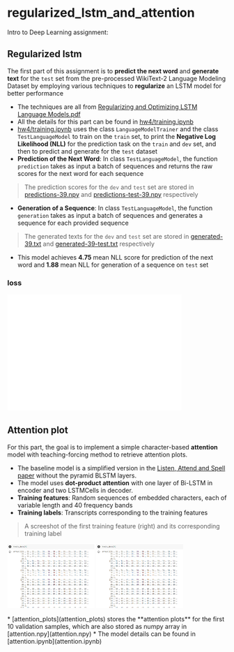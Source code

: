# regularized_lstm_and_attention


Intro to Deep Learning assignment:

## Regularized lstm


The first part of this assignment is to **predict the next word** and **generate text** for the `test` set from the pre-processed WikiText-2 Language Modeling Dataset by employing various techniques to **regularize** an LSTM model for better performance 

* The techniques are all from [Regularizing and Optimizing LSTM Language Models.pdf](https://arxiv.org/pdf/1708.02182.pdf)
* All the details for this part can be found in [hw4/training.ipynb](hw4/training.ipynb)
* [hw4/training.ipynb](hw4/training.ipynb) uses the class `LanguageModelTrainer` and the class `TestLanguageModel` to train on the `train` set, to print the **Negative Log Likelihood (NLL)** for the prediction task on the `train` and `dev` set, and then to predict and generate for the `test` dataset
* **Prediction of the Next Word**: In class `TestLanguageModel`, the function `prediction` takes as input a batch of sequences and returns the raw scores for the next word for each sequence 
> The prediction scores for the `dev` and `test` set are stored in [predictions-39.npy](1660560996/predictions-39.npy) and [predictions-test-39.npy](1660560996/predictions-test-39.npy) respectively
* **Generation of a Sequence**: In class `TestLanguageModel`, the function `generation` takes as input a batch of sequences and generates a sequence for each provided sequence 
> The generated texts for the `dev` and `test` set are stored in [generated-39.txt](1660560996/generated.txt) and [generated-39-test.txt](1660560996/generated-39-test.txt) respectively
* This model achieves **4.75** mean NLL score for prediction of the next word and **1.88** mean NLL for generation of a sequence on `test` set
### loss
<p>
  <img src="/1660560996/loss.jpg" width="400" />
</p>

## Attention plot
For this part, the goal is to implement a simple character-based **attention** model with teaching-forcing method to retrieve attention plots.

* The baseline model is a simplified version in the [Listen, Attend and Spell paper](https://arxiv.org/pdf/1508.01211.pdf?undefined) without the pyramid BLSTM layers.
* The model uses **dot-product attention** with one layer of Bi-LSTM in encoder and two LSTMCells in decoder.
* **Training features**: Random sequences of embedded characters, each of variable length and 40 frequency bands
* **Training labels**: Transcripts corresponding to the training features
> A screeshot of the first training feature (right) and its corresponding training label
<p float="left">
 <img src="train_X_sample.png" width="200" />
 <img src="train_X_sample.png" width="200" />
</p>
* [attention_plots](attention_plots) stores the **attention plots** for the first 10 validation samples, which are also stored as numpy array in [attention.npy](attention.npy)
* The model details can be found in [attention.ipynb](attention.ipynb)

